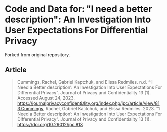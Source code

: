 # Code and Data for: "I need a better description": An Investigation Into User Expectations For Differential Privacy

Forked from original repository.

## Article

> Cummings, Rachel, Gabriel Kaptchuk, and Elissa Redmiles. n.d. “‘I Need a Better description’: An Investigation Into User Expectations For Differential Privacy”. Journal of Privacy and Confidentiality 13 (1). Accessed August 24, 2023. https://journalprivacyconfidentiality.org/index.php/jpc/article/view/813.Cummings, Rachel, Gabriel Kaptchuk, and Elissa Redmiles. 2023. “‘I Need a Better description’: An Investigation Into User Expectations For Differential Privacy”. Journal of Privacy and Confidentiality 13 (1).  https://doi.org/10.29012/jpc.813
